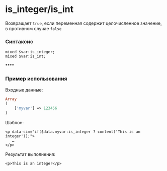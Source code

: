 # is\_integer/is\_int

Возвращает `true`, если переменная содержит целочисленное значение, в противном случае `false`

### **Синтаксис**

```text
mixed $var:is_integer;
mixed $var:is_int;
```

\*\*\*\*

### **Пример использования**

Входные данные:

```php
Array
(
    ['myvar'] => 123456
)
```

Шаблон:

```markup
<p data-sim="if($data.myvar:is_integer ? content('This is an integer'));"> 
   … 
</p>
```

Результат выполнения:

```markup
<p>This is an integer</p>​
```

